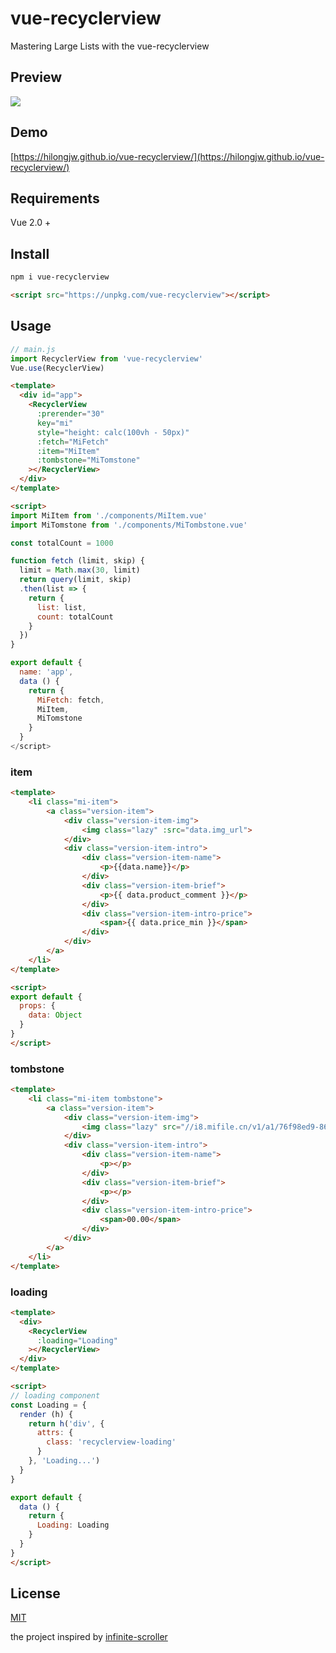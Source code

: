 # vue-recyclerview

Mastering Large Lists with the vue-recyclerview

## Preview

![](https://hilongjw.github.io/vue-recyclerview/preview1.gif)


## Demo

[https://hilongjw.github.io/vue-recyclerview/](https://hilongjw.github.io/vue-recyclerview/)

## Requirements

Vue 2.0 +

## Install

```bash
npm i vue-recyclerview

```

```html
<script src="https://unpkg.com/vue-recyclerview"></script>
```

## Usage

```javascript
// main.js
import RecyclerView from 'vue-recyclerview'
Vue.use(RecyclerView)
```

```html
<template>
  <div id="app">
    <RecyclerView
      :prerender="30" 
      key="mi" 
      style="height: calc(100vh - 50px)"
      :fetch="MiFetch" 
      :item="MiItem" 
      :tombstone="MiTomstone"
    ></RecyclerView>
  </div>
</template>

<script>
import MiItem from './components/MiItem.vue'
import MiTomstone from './components/MiTombstone.vue'

const totalCount = 1000

function fetch (limit, skip) {
  limit = Math.max(30, limit)
  return query(limit, skip)
  .then(list => {
    return {
      list: list,
      count: totalCount
    }
  })
}

export default {
  name: 'app',
  data () {
    return {
      MiFetch: fetch,
      MiItem,
      MiTomstone
    }
  }
</script>

```

### item

```html
<template>
    <li class="mi-item">
        <a class="version-item">
            <div class="version-item-img">
                <img class="lazy" :src="data.img_url">
            </div>
            <div class="version-item-intro">
                <div class="version-item-name">
                    <p>{{data.name}}</p>
                </div>
                <div class="version-item-brief">
                    <p>{{ data.product_comment }}</p>
                </div>
                <div class="version-item-intro-price">
                    <span>{{ data.price_min }}</span>
                </div>
            </div>
        </a>
    </li>
</template>

<script>
export default {
  props: {
    data: Object
  }
}
</script>

```

### tombstone

```html
<template>
    <li class="mi-item tombstone">
        <a class="version-item">
            <div class="version-item-img">
                <img class="lazy" src="//i8.mifile.cn/v1/a1/76f98ed9-86c5-dcda-0ba2-b79f62b0f195.webp?width=360&height=360">
            </div>
            <div class="version-item-intro">
                <div class="version-item-name">
                    <p></p>
                </div>
                <div class="version-item-brief">
                    <p></p>
                </div>
                <div class="version-item-intro-price">
                    <span>00.00</span>
                </div>
            </div>
        </a>
    </li>
</template>
```

### loading

```html
<template>
  <div>
    <RecyclerView
      :loading="Loading"
    ></RecyclerView>
  </div>
</template>

<script>
// loading component
const Loading = {
  render (h) {
    return h('div', {
      attrs: {
        class: 'recyclerview-loading'
      }
    }, 'Loading...')
  }
}

export default {
  data () {
    return {
      Loading: Loading
    }
  }
}
</script>
```

## License

[MIT](https://github.com/hilongjw/vue-recyclerview/blob/master/License)

the project inspired by [infinite-scroller](https://github.com/GoogleChrome/ui-element-samples/tree/gh-pages/infinite-scroller)


